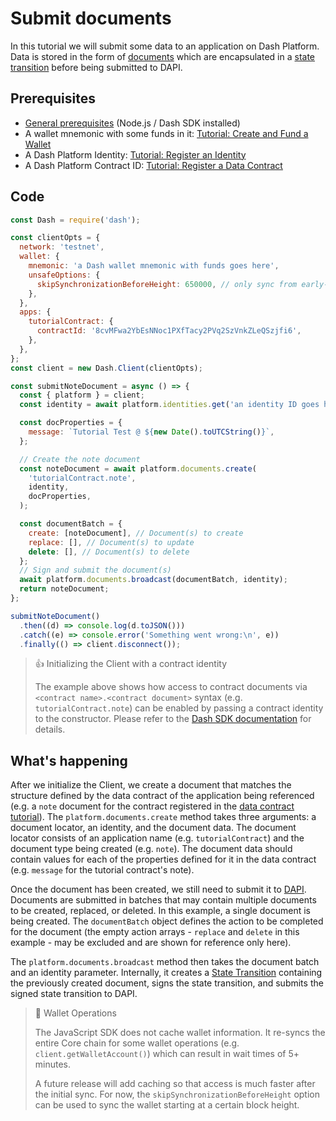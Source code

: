 # Submit documents

In this tutorial we will submit some data to an application on Dash Platform. Data is stored in the form of [documents](../../explanations/platform-protocol-document.md) which are encapsulated in a [state transition](../../explanations/platform-protocol-state-transition.md) before being submitted to DAPI. 

## Prerequisites

- [General prerequisites](../../tutorials/introduction.md#prerequisites) (Node.js / Dash SDK installed)
- A wallet mnemonic with some funds in it: [Tutorial: Create and Fund a Wallet](../../tutorials/create-and-fund-a-wallet.md)
- A Dash Platform Identity: [Tutorial: Register an Identity](../../tutorials/identities-and-names/register-an-identity.md)
- A Dash Platform Contract ID: [Tutorial: Register a Data Contract](../../tutorials/contracts-and-documents/register-a-data-contract.md) 

## Code

```javascript
const Dash = require('dash');

const clientOpts = {
  network: 'testnet',
  wallet: {
    mnemonic: 'a Dash wallet mnemonic with funds goes here',
    unsafeOptions: {
      skipSynchronizationBeforeHeight: 650000, // only sync from early-2022
    },
  },
  apps: {
    tutorialContract: {
      contractId: '8cvMFwa2YbEsNNoc1PXfTacy2PVq2SzVnkZLeQSzjfi6',
    },
  },
};
const client = new Dash.Client(clientOpts);

const submitNoteDocument = async () => {
  const { platform } = client;
  const identity = await platform.identities.get('an identity ID goes here');

  const docProperties = {
    message: `Tutorial Test @ ${new Date().toUTCString()}`,
  };

  // Create the note document
  const noteDocument = await platform.documents.create(
    'tutorialContract.note',
    identity,
    docProperties,
  );

  const documentBatch = {
    create: [noteDocument], // Document(s) to create
    replace: [], // Document(s) to update
    delete: [], // Document(s) to delete
  };
  // Sign and submit the document(s)
  await platform.documents.broadcast(documentBatch, identity);
  return noteDocument;
};

submitNoteDocument()
  .then((d) => console.log(d.toJSON()))
  .catch((e) => console.error('Something went wrong:\n', e))
  .finally(() => client.disconnect());
```

> 👍 Initializing the Client with a contract identity
> 
> The example above shows how access to contract documents via `<contract name>.<contract document>` syntax (e.g. `tutorialContract.note`) can be enabled by passing a contract identity to the constructor. Please refer to the [Dash SDK documentation](https://github.com/dashevo/platform/blob/master/packages/js-dash-sdk/docs/getting-started/multiple-apps.md) for details.

## What's happening

After we initialize the Client, we create a document that matches the structure defined by the data contract of the application being referenced (e.g. a `note` document for the contract registered in the [data contract tutorial](../../tutorials/contracts-and-documents/register-a-data-contract.md#code)). The `platform.documents.create` method takes three arguments: a document locator, an identity, and the document data. The document locator consists of an application name (e.g. `tutorialContract`) and the document type being created (e.g. `note`). The document data should contain values for each of the properties defined for it in the data contract (e.g. `message` for the tutorial contract's note).

Once the document has been created, we still need to submit it to [DAPI](../../explanations/dapi.md). Documents are submitted in batches that may contain multiple documents to be created, replaced, or deleted. In this example, a single document is being created. The `documentBatch` object defines the action to be completed for the document (the empty action arrays - `replace` and `delete` in this example - may be excluded and are shown for reference only here).

The `platform.documents.broadcast` method then takes the document batch and an identity parameter. Internally, it creates a [State Transition](../../explanations/platform-protocol-state-transition.md) containing the previously created document, signs the state transition, and submits the signed state transition to DAPI.

> 📘 Wallet Operations
> 
> The JavaScript SDK does not cache wallet information. It re-syncs the entire Core chain for some wallet operations (e.g. `client.getWalletAccount()`) which can result in wait times of  5+ minutes. 
> 
> A future release will add caching so that access is much faster after the initial sync. For now, the `skipSynchronizationBeforeHeight` option can be used to sync the wallet starting at a certain block height.
